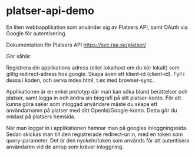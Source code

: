 # platser-api-demo
En liten webbapplikation som använder sig av Platsers API, samt OAuth via Google för autentisering.

Dokumentation för Platsers API
https://svc.raa.se/platser/


Gör såhär:

Registrera din applikations adress (eller lokalhost om du kör lokalt) som giltig redirect-adress hos google. Skapa även ett klient-id (client-id).
Fyll i dessa i koden, och serva index.html, t.ex med browser-sync.

Applikationen är en enkel prototyp där man kan söka bland berättelser och platser, samt logga in och ändra sin biografi på sitt platser-konto.
För att kunna göra saker som inloggad användare måste du skapa ett användarnamn på platser med ditt OpenId/Google-konto. Detta gör du enklast på platsers hemsida.

När man loggar in i applikationen hamnar man på googles inloggningssida. Sedan skickas man till den registrerade redirect-uri:n, med en token som query-parameter.
Det är den nyckeln/token som används för att autentisera användaren vid de anrop som kräver inloggning.
